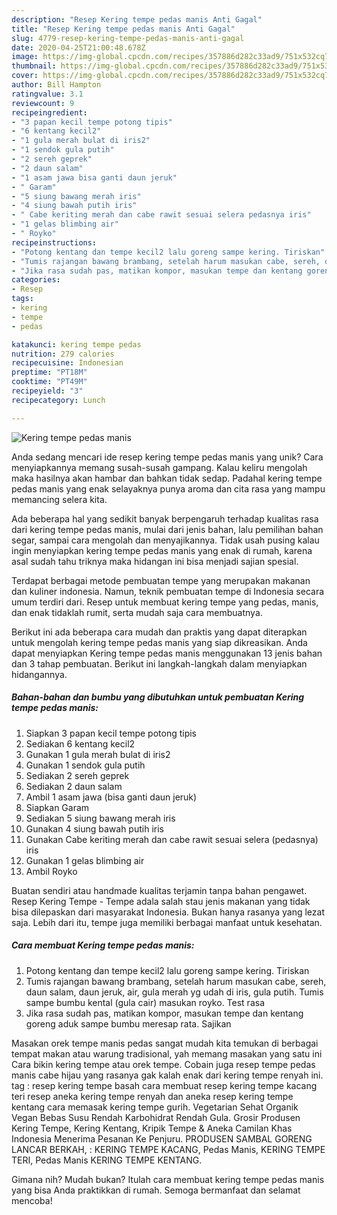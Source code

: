 ```yaml
---
description: "Resep Kering tempe pedas manis Anti Gagal"
title: "Resep Kering tempe pedas manis Anti Gagal"
slug: 4779-resep-kering-tempe-pedas-manis-anti-gagal
date: 2020-04-25T21:00:48.678Z
image: https://img-global.cpcdn.com/recipes/357886d282c33ad9/751x532cq70/kering-tempe-pedas-manis-foto-resep-utama.jpg
thumbnail: https://img-global.cpcdn.com/recipes/357886d282c33ad9/751x532cq70/kering-tempe-pedas-manis-foto-resep-utama.jpg
cover: https://img-global.cpcdn.com/recipes/357886d282c33ad9/751x532cq70/kering-tempe-pedas-manis-foto-resep-utama.jpg
author: Bill Hampton
ratingvalue: 3.1
reviewcount: 9
recipeingredient:
- "3 papan kecil tempe potong tipis"
- "6 kentang kecil2"
- "1 gula merah bulat di iris2"
- "1 sendok gula putih"
- "2 sereh geprek"
- "2 daun salam"
- "1 asam jawa bisa ganti daun jeruk"
- " Garam"
- "5 siung bawang merah iris"
- "4 siung bawah putih iris"
- " Cabe keriting merah dan cabe rawit sesuai selera pedasnya iris"
- "1 gelas blimbing air"
- " Royko"
recipeinstructions:
- "Potong kentang dan tempe kecil2 lalu goreng sampe kering. Tiriskan"
- "Tumis rajangan bawang brambang, setelah harum masukan cabe, sereh, daun salam, daun jeruk, air, gula merah yg udah di iris, gula putih. Tumis sampe bumbu kental (gula cair) masukan royko. Test rasa"
- "Jika rasa sudah pas, matikan kompor, masukan tempe dan kentang goreng aduk sampe bumbu meresap rata. Sajikan"
categories:
- Resep
tags:
- kering
- tempe
- pedas

katakunci: kering tempe pedas 
nutrition: 279 calories
recipecuisine: Indonesian
preptime: "PT18M"
cooktime: "PT49M"
recipeyield: "3"
recipecategory: Lunch

---
```



![Kering tempe pedas manis](https://img-global.cpcdn.com/recipes/357886d282c33ad9/751x532cq70/kering-tempe-pedas-manis-foto-resep-utama.jpg)

Anda sedang mencari ide resep kering tempe pedas manis yang unik? Cara menyiapkannya memang susah-susah gampang. Kalau keliru mengolah maka hasilnya akan hambar dan bahkan tidak sedap. Padahal kering tempe pedas manis yang enak selayaknya punya aroma dan cita rasa yang mampu memancing selera kita.

Ada beberapa hal yang sedikit banyak berpengaruh terhadap kualitas rasa dari kering tempe pedas manis, mulai dari jenis bahan, lalu pemilihan bahan segar, sampai cara mengolah dan menyajikannya. Tidak usah pusing kalau ingin menyiapkan kering tempe pedas manis yang enak di rumah, karena asal sudah tahu triknya maka hidangan ini bisa menjadi sajian spesial.

Terdapat berbagai metode pembuatan tempe yang merupakan makanan dan kuliner indonesia. Namun, teknik pembuatan tempe di Indonesia secara umum terdiri dari. Resep untuk membuat kering tempe yang pedas, manis, dan enak tidaklah rumit, serta mudah saja cara membuatnya.


Berikut ini ada beberapa cara mudah dan praktis yang dapat diterapkan untuk mengolah kering tempe pedas manis yang siap dikreasikan. Anda dapat menyiapkan Kering tempe pedas manis menggunakan 13 jenis bahan dan 3 tahap pembuatan. Berikut ini langkah-langkah dalam menyiapkan hidangannya.

<!--inarticleads1-->

##### Bahan-bahan dan bumbu yang dibutuhkan untuk pembuatan Kering tempe pedas manis:

1. Siapkan 3 papan kecil tempe potong tipis
1. Sediakan 6 kentang kecil2
1. Gunakan 1 gula merah bulat di iris2
1. Gunakan 1 sendok gula putih
1. Sediakan 2 sereh geprek
1. Sediakan 2 daun salam
1. Ambil 1 asam jawa (bisa ganti daun jeruk)
1. Siapkan  Garam
1. Sediakan 5 siung bawang merah iris
1. Gunakan 4 siung bawah putih iris
1. Gunakan  Cabe keriting merah dan cabe rawit sesuai selera (pedasnya) iris
1. Gunakan 1 gelas blimbing air
1. Ambil  Royko


Buatan sendiri atau handmade kualitas terjamin tanpa bahan pengawet. Resep Kering Tempe - Tempe adala salah stau jenis makanan yang tidak bisa dilepaskan dari masyarakat Indonesia. Bukan hanya rasanya yang lezat saja. Lebih dari itu, tempe juga memiliki berbagai manfaat untuk kesehatan. 

<!--inarticleads2-->

##### Cara membuat Kering tempe pedas manis:

1. Potong kentang dan tempe kecil2 lalu goreng sampe kering. Tiriskan
1. Tumis rajangan bawang brambang, setelah harum masukan cabe, sereh, daun salam, daun jeruk, air, gula merah yg udah di iris, gula putih. Tumis sampe bumbu kental (gula cair) masukan royko. Test rasa
1. Jika rasa sudah pas, matikan kompor, masukan tempe dan kentang goreng aduk sampe bumbu meresap rata. Sajikan


Masakan orek tempe manis pedas sangat mudah kita temukan di berbagai tempat makan atau warung tradisional, yah memang masakan yang satu ini Cara bikin kering tempe atau orek tempe. Cobain juga resep tempe pedas manis cabe hijau yang rasanya gak kalah enak dari kering tempe renyah ini. tag : resep kering tempe basah cara membuat resep kering tempe kacang teri resep aneka kering tempe renyah dan aneka resep kering tempe kentang cara memasak kering tempe gurih. Vegetarian Sehat Organik Vegan Bebas Susu Rendah Karbohidrat Rendah Gula. Grosir Produsen Kering Tempe, Kering Kentang, Kripik Tempe &amp; Aneka Camilan Khas Indonesia Menerima Pesanan Ke Penjuru. PRODUSEN SAMBAL GORENG LANCAR BERKAH, : KERING TEMPE KACANG, Pedas Manis, KERING TEMPE TERI, Pedas Manis KERING TEMPE KENTANG. 

Gimana nih? Mudah bukan? Itulah cara membuat kering tempe pedas manis yang bisa Anda praktikkan di rumah. Semoga bermanfaat dan selamat mencoba!
